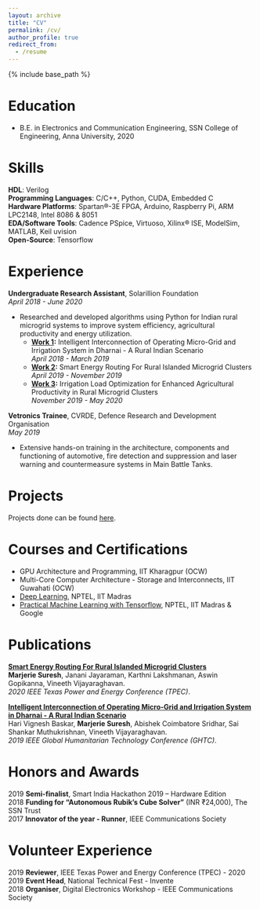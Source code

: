 ```yaml
---
layout: archive
title: "CV"
permalink: /cv/
author_profile: true
redirect_from:
  - /resume
---
```


{% include base_path %}

Education
======
* B.E. in Electronics and Communication Engineering, SSN College of Engineering, Anna University, 2020

Skills
======
**HDL**: Verilog <br>
**Programming Languages**: C/C++, Python, CUDA, Embedded C <br>
**Hardware Platforms**: Spartan®-3E FPGA, Arduino, Raspberry Pi, ARM LPC2148, Intel 8086 & 8051 <br>
**EDA/Software Tools**: Cadence PSpice, Virtuoso, Xilinx® ISE, ModelSim, MATLAB, Keil uvision <br>
**Open-Source**: Tensorflow <br>

Experience
======
**Undergraduate Research Assistant**, Solarillion Foundation 							   
*April 2018 - June 2020*
* Researched and developed algorithms using Python for Indian rural microgrid systems to improve system efficiency, agricultural productivity and energy utilization.
  *  **[Work 1](https://marjerie.github.io/projects/GHTC):** Intelligent Interconnection of Operating Micro-Grid and Irrigation System in Dharnai - A Rural Indian Scenario <br>	     *April 2018 - March 2019*
  *  **[Work 2](https://marjerie.github.io/projects/TPEC):** Smart Energy Routing For Rural Islanded Microgrid Clusters               
      *April 2019 - November 2019*
  *  **[Work 3]((https://marjerie.github.io/projects/TPEC)):** Irrigation Load Optimization for Enhanced Agricultural Productivity in Rural Microgrid Clusters <br>        			 *November 2019 - May 2020* <br>

**Vetronics Trainee**, CVRDE, Defence Research and Development Organisation 										      
*May 2019*
*	Extensive hands-on training in the architecture, components and functioning of automotive, fire detection and suppression and laser warning and countermeasure systems in Main Battle Tanks.

Projects
======

Projects done can be found [here](https://marjerie.github.io/projects/).

Courses and Certifications
======

* GPU Architecture and Programming, IIT Kharagpur (OCW)
* Multi-Core Computer Architecture - Storage and Interconnects, IIT Guwahati (OCW)
* [Deep Learning](https://drive.google.com/file/d/17HrWeTtodEk6uZL4Yr0XP_hZi890XhRi/view), NPTEL, IIT Madras
* [Practical Machine Learning with Tensorflow](https://drive.google.com/file/d/1Uu3NHRoDoHvk-WvVAtCYD5rgXAW4bFnV/view), NPTEL, IIT Madras & Google

Publications
======

<b>[Smart Energy Routing For Rural Islanded Microgrid Clusters](https://ieeexplore.ieee.org/document/9042508)</b> <br> 
<b>Marjerie Suresh</b>, Janani Jayaraman, Karthni Lakshmanan, Aswin Gopikanna, Vineeth Vijayaraghavan.<br>
<i>2020 IEEE Texas Power and Energy Conference (TPEC)</i>.

<b>[Intelligent Interconnection of Operating Micro-Grid and Irrigation System in Dharnai - A Rural Indian Scenario](https://ieeexplore.ieee.org/abstract/document/9033013)</b><br> 
Hari Vignesh Baskar, <b>Marjerie Suresh</b>, Abishek Coimbatore Sridhar, Sai Shankar Muthukrishnan, Vineeth Vijayaraghavan.<br>
<i>2019 IEEE Global Humanitarian Technology Conference (GHTC)</i>.

Honors and Awards
======

2019 **Semi-finalist**, Smart India Hackathon 2019 – Hardware Edition <br>
2018 **Funding for “Autonomous Rubik’s Cube Solver”** (INR ₹24,000), The SSN Trust <br>
2017 **Innovator of the year - Runner**, IEEE Communications Society 

Volunteer Experience
======

2019 **Reviewer**, IEEE Texas Power and Energy Conference (TPEC) - 2020 <br>
2019 **Event Head**, National Technical Fest - Invente <br>
2018 **Organiser**, Digital Electronics Workshop - IEEE Communications Society 	

